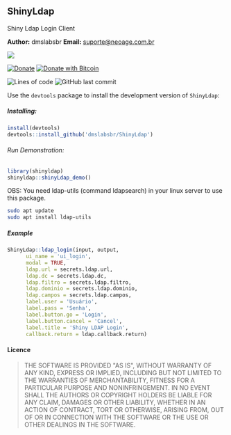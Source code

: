 ## ShinyLdap
Shiny Ldap Login Client

**Author:** dmslabsbr
**Email:** suporte@neoage.com.br



<a href="https://www.buymeacoffee.com/dmslabs"><img src="https://img.buymeacoffee.com/button-api/?text=Buy me a pizza&emoji=🍕&slug=dmslabs&button_colour=FFDD00&font_colour=000000&font_family=Cookie&outline_colour=000000&coffee_colour=ffffff"></a>

[![Donate](https://img.shields.io/badge/Donate-PayPal-green.svg)](https://www.paypal.com/cgi-bin/webscr?cmd=_s-xclick&hosted_button_id=9S3JYKPHR3XQ6)
[![Donate with Bitcoin](https://en.cryptobadges.io/badge/micro/1MAC9RBnPYT9ua1zsgvhwfRoASTBKr4QL8)](https://www.blockchain.com/btc/address/1MAC9RBnPYT9ua1zsgvhwfRoASTBKr4QL8)

<img alt="Lines of code" src="https://img.shields.io/tokei/lines/github/dmslabsbr/ShinyLdap">
<img alt="GitHub last commit" src="https://img.shields.io/github/last-commit/dmslabsbr/ShinyLdap">




Use the `devtools` package to install the development version of `ShinyLdap`:

##### Installing:
```r
install(devtools)
devtools::install_github('dmslabsbr/ShinyLdap')
```
###### Run Demonstration:
```r
library(shinyldap)
shinyldap::shinyLdap_demo()
```


OBS: You need ldap-utils (command ldapsearch) in your linux server to use this package.

```bash
sudo apt update
sudo apt install ldap-utils
```

##### Example
```r
ShinyLdap::ldap_login(input, output,
      ui_name = 'ui_login',
      modal = TRUE,
      ldap.url = secrets.ldap.url,
      ldap.dc = secrets.ldap.dc,
      ldap.filtro = secrets.ldap.filtro,
      ldap.dominio = secrets.ldap.dominio,
      ldap.campos = secrets.ldap.campos,
      label.user = 'Usuário',
      label.pass = 'Senha',
      label.button.go = 'Login',
      label.button.cancel = 'Cancel',
      label.title = 'Shiny LDAP Login',
      callback.return = ldap.callback.return)
```

#### Licence

> THE SOFTWARE IS PROVIDED "AS IS", WITHOUT WARRANTY OF ANY KIND, EXPRESS OR IMPLIED, INCLUDING BUT NOT LIMITED TO THE WARRANTIES OF MERCHANTABILITY, FITNESS FOR A PARTICULAR PURPOSE AND NONINFRINGEMENT. IN NO EVENT SHALL THE AUTHORS OR COPYRIGHT HOLDERS BE LIABLE FOR ANY CLAIM, DAMAGES OR OTHER LIABILITY, WHETHER IN AN ACTION OF CONTRACT, TORT OR OTHERWISE, ARISING FROM, OUT OF OR IN CONNECTION WITH THE SOFTWARE OR THE USE OR OTHER DEALINGS IN THE SOFTWARE.
